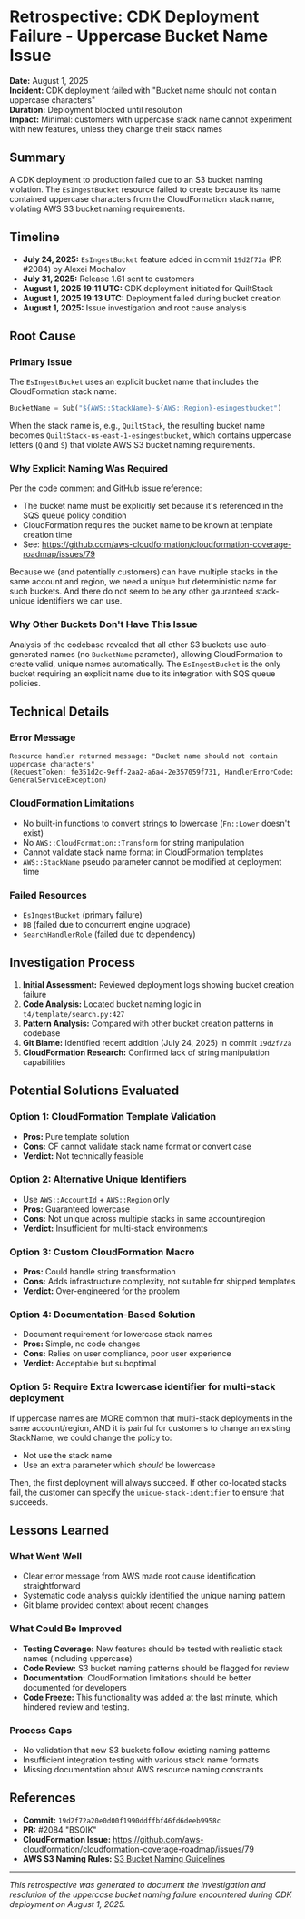 # Retrospective: CDK Deployment Failure - Uppercase Bucket Name Issue

**Date:** August 1, 2025  
**Incident:** CDK deployment failed with "Bucket name should not contain uppercase characters"  
**Duration:** Deployment blocked until resolution  
**Impact:** Minimal: customers with uppercase stack name cannot experiment with new features, unless they change their stack names

## Summary

A CDK deployment to production failed due to an S3 bucket naming violation. The `EsIngestBucket` resource failed to create because its name contained uppercase characters from the CloudFormation stack name, violating AWS S3 bucket naming requirements.

## Timeline

- **July 24, 2025:** `EsIngestBucket` feature added in commit `19d2f72a` (PR #2084) by Alexei Mochalov
- **July 31, 2025:** Release 1.61 sent to customers
- **August 1, 2025 19:11 UTC:** CDK deployment initiated for QuiltStack
- **August 1, 2025 19:13 UTC:** Deployment failed during bucket creation
- **August 1, 2025:** Issue investigation and root cause analysis

## Root Cause

### Primary Issue

The `EsIngestBucket` uses an explicit bucket name that includes the CloudFormation stack name:

```python
BucketName = Sub("${AWS::StackName}-${AWS::Region}-esingestbucket")
```

When the stack name is, e.g., `QuiltStack`, the resulting bucket name becomes `QuiltStack-us-east-1-esingestbucket`, which contains uppercase letters (`Q` and `S`) that violate AWS S3 bucket naming requirements.

### Why Explicit Naming Was Required

Per the code comment and GitHub issue reference:

- The bucket name must be explicitly set because it's referenced in the SQS queue policy condition
- CloudFormation requires the bucket name to be known at template creation time
- See: <https://github.com/aws-cloudformation/cloudformation-coverage-roadmap/issues/79>

Because we (and potentially customers) can have multiple stacks in the same account and region, we need a unique but deterministic name
for such buckets.  And there do not seem to be any other gauranteed stack-unique identifiers we can use.

### Why Other Buckets Don't Have This Issue

Analysis of the codebase revealed that all other S3 buckets use auto-generated names (no `BucketName` parameter), allowing CloudFormation to create valid, unique names automatically. The `EsIngestBucket` is the only bucket requiring an explicit name due to its integration with SQS queue policies.

## Technical Details

### Error Message

```log
Resource handler returned message: "Bucket name should not contain uppercase characters" 
(RequestToken: fe351d2c-9eff-2aa2-a6a4-2e357059f731, HandlerErrorCode: GeneralServiceException)
```

### CloudFormation Limitations

- No built-in functions to convert strings to lowercase (`Fn::Lower` doesn't exist)
- No `AWS::CloudFormation::Transform` for string manipulation
- Cannot validate stack name format in CloudFormation templates
- `AWS::StackName` pseudo parameter cannot be modified at deployment time

### Failed Resources

- `EsIngestBucket` (primary failure)
- `DB` (failed due to concurrent engine upgrade)  
- `SearchHandlerRole` (failed due to dependency)

## Investigation Process

1. **Initial Assessment:** Reviewed deployment logs showing bucket creation failure
2. **Code Analysis:** Located bucket naming logic in `t4/template/search.py:427`
3. **Pattern Analysis:** Compared with other bucket creation patterns in codebase
4. **Git Blame:** Identified recent addition (July 24, 2025) in commit `19d2f72a`
5. **CloudFormation Research:** Confirmed lack of string manipulation capabilities

## Potential Solutions Evaluated

### Option 1: CloudFormation Template Validation

- **Pros:** Pure template solution
- **Cons:** CF cannot validate stack name format or convert case
- **Verdict:** Not technically feasible

### Option 2: Alternative Unique Identifiers

- Use `AWS::AccountId` + `AWS::Region` only
- **Pros:** Guaranteed lowercase
- **Cons:** Not unique across multiple stacks in same account/region
- **Verdict:** Insufficient for multi-stack environments

### Option 3: Custom CloudFormation Macro

- **Pros:** Could handle string transformation
- **Cons:** Adds infrastructure complexity, not suitable for shipped templates
- **Verdict:** Over-engineered for the problem

### Option 4: Documentation-Based Solution

- Document requirement for lowercase stack names
- **Pros:** Simple, no code changes
- **Cons:** Relies on user compliance, poor user experience
- **Verdict:** Acceptable but suboptimal

### Option 5: Require Extra lowercase identifier for multi-stack deployment

If uppercase names are MORE common that multi-stack deployments in the same account/region,
AND it is painful for customers to change an existing StackName,
we could change the policy to:

- Not use the stack name
- Use an extra parameter which *should* be lowercase

Then, the first deployment will always succeed.
If other co-located stacks fail, the customer can specify the `unique-stack-identifier` to ensure that succeeds.

## Lessons Learned

### What Went Well

- Clear error message from AWS made root cause identification straightforward
- Systematic code analysis quickly identified the unique naming pattern
- Git blame provided context about recent changes

### What Could Be Improved

- **Testing Coverage:** New features should be tested with realistic stack names (including uppercase)
- **Code Review:** S3 bucket naming patterns should be flagged for review
- **Documentation:** CloudFormation limitations should be better documented for developers
- **Code Freeze:** This functionality was added at the last minute, which hindered review and testing.

### Process Gaps

- No validation that new S3 buckets follow existing naming patterns
- Insufficient integration testing with various stack name formats
- Missing documentation about AWS resource naming constraints

## References

- **Commit:** `19d2f72a20e0d00f1990ddffbf46fd6deeb9958c`
- **PR:** #2084 "BSQIK"
- **CloudFormation Issue:** <https://github.com/aws-cloudformation/cloudformation-coverage-roadmap/issues/79>
- **AWS S3 Naming Rules:** [S3 Bucket Naming Guidelines](https://docs.aws.amazon.com/AmazonS3/latest/userguide/bucketnamingrules.html)

---

*This retrospective was generated to document the investigation and resolution of the uppercase bucket naming failure encountered during CDK deployment on August 1, 2025.*
